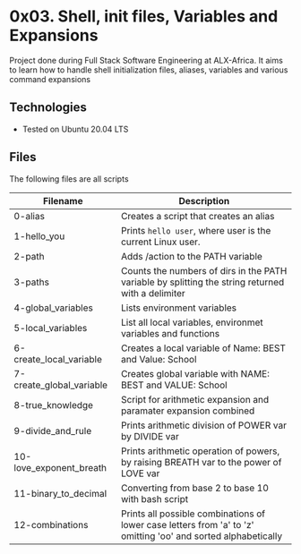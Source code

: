 # 0x03. Shell, init files, Variables and Expansions
Project done during Full Stack Software Engineering at ALX-Africa. It aims to learn how to handle shell initialization files, aliases, variables and various command expansions

## Technologies
* Tested on Ubuntu 20.04 LTS

## Files
The following files are all scripts

| Filename | Description|
--- | ---
0-alias | Creates a script that creates an alias
1-hello_you | Prints `hello user`, where user is the current Linux user.
2-path | Adds /action to the PATH variable
3-paths | Counts the numbers of dirs in the PATH variable by splitting the string returned with a delimiter
4-global_variables | Lists environment variables
5-local_variables | List all local variables, environmet variables and functions
6-create_local_variable | Creates a local variable of Name: BEST and Value: School
7-create_global_variable | Creates global variable with NAME: BEST and VALUE: School
8-true_knowledge | Script for arithmetic expansion and paramater expansion combined
9-divide_and_rule | Prints arithmetic division of POWER var by DIVIDE var
10-love_exponent_breath | Prints arithmetic operation of powers, by raising BREATH var to the power of LOVE var
11-binary_to_decimal | Converting from base 2 to base 10 with bash script
12-combinations | Prints all possible combinations of lower case letters from 'a' to 'z' omitting 'oo' and sorted alphabetically
